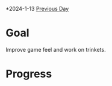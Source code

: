 *2024-1-13
[Previous Day](Daily%20Notes/Day%2018-12)

# Goal
Improve game feel and work on trinkets.
# Progress
